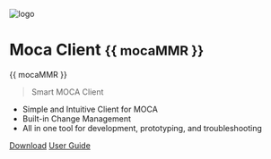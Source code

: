 ![logo](https://www.smart-is.com/wp-content/uploads/2019/09/moca-app-logo.png)

# Moca Client <small v-template>{{ mocaMMR }}</small>
<div id="apptest">
  {{ mocaMMR }}
</div>

> Smart MOCA Client

- Simple and Intuitive Client for MOCA
- Built-in Change Management
- All in one tool for development, prototyping, and troubleshooting

[Download](https://www.smart-is.com/what-we-do/smart-product/smart-is-moca-client/)
[User Guide](./readme.md)
